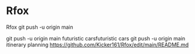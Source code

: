 # Rfox
Rfox
git push -u origin main

git push -u origin main futuristic carsfuturistic cars 
git push -u origin main
itinerary planning
https://github.com/Kicker161/Rfox/edit/main/README.md
